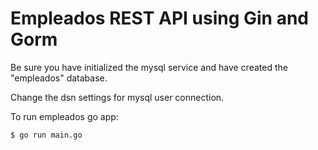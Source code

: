 # Empleados REST API using Gin and Gorm

<!-- Read the [article](https://blog.logrocket.com/how-to-build-a-rest-api-with-golang-using-gin-and-gorm/). -->

Be sure you have initialized the mysql service and have created the "empleados" database.

Change the dsn settings for mysql user connection.

To run empleados go app:

```
$ go run main.go
```